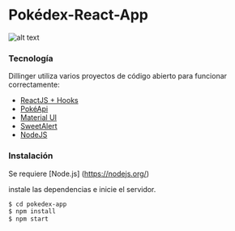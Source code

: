 # Pokédex-React-App
![alt text](https://seeklogo.com/images/P/pokeball-logo-DC23868CA1-seeklogo.com.png)

### Tecnología

Dillinger utiliza varios proyectos de código abierto para funcionar correctamente:

* [ReactJS + Hooks](https://reactjs.org/)
* [PokéApi](https://pokeapi.co/)
* [Material UI](https://material-ui.com/)
* [SweetAlert](https://sweetalert2.github.io/)
* [NodeJS](https://nodejs.org/es/)

### Instalación

Se requiere [Node.js] (https://nodejs.org/)

instale las dependencias e inicie el servidor.

```sh
$ cd pokedex-app
$ npm install
$ npm start
```